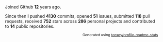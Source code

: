 Joined Github **12** years ago.

Since then I pushed **4130** commits, opened **51** issues, submitted **118** pull requests, received **752** stars across **286** personal projects and contributed to **14** public repositories.

<p align="right"><sub>Generated using <a href="https://github.com/marketplace/actions/profile-readme-stats">teoxoy/profile-readme-stats</a></sub></p>
